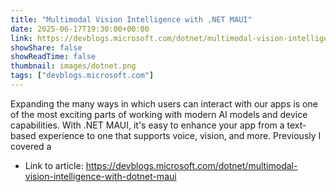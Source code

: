 ```yaml
---
title: "Multimodal Vision Intelligence with .NET MAUI"
date: 2025-06-17T19:30:00+00:00
link: https://devblogs.microsoft.com/dotnet/multimodal-vision-intelligence-with-dotnet-maui
showShare: false
showReadTime: false
thumbnail: images/dotnet.png
tags: ["devblogs.microsoft.com"]
---
```

Expanding the many ways in which users can interact with our apps is one of the most exciting parts of working with modern AI models and device capabilities. With .NET MAUI, it's easy to enhance your app from a text-based experience to one that supports voice, vision, and more. Previously I covered a

- Link to article: https://devblogs.microsoft.com/dotnet/multimodal-vision-intelligence-with-dotnet-maui